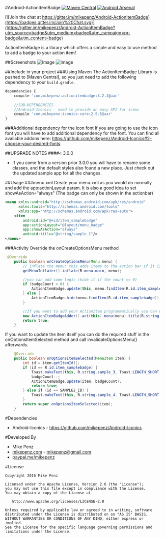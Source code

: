#Android-ActionItemBadge [![Maven Central](https://maven-badges.herokuapp.com/maven-central/com.mikepenz/actionitembadge/badge.svg?style=flat)](https://maven-badges.herokuapp.com/maven-central/com.mikepenz/actionitembadge) [![Android Arsenal](http://img.shields.io/badge/Android%20Arsenal-Android--ActionItemBadge-brightgreen.svg?style=flat)](http://android-arsenal.com/details/1/755)

[![Join the chat at https://gitter.im/mikepenz/Android-ActionItemBadge](https://badges.gitter.im/Join%20Chat.svg)](https://gitter.im/mikepenz/Android-ActionItemBadge?utm_source=badge&utm_medium=badge&utm_campaign=pr-badge&utm_content=badge)

ActionItemBadge is a library which offers a simple and easy to use method to add a badge to your action item!

##Screenshots
![Image](https://raw.githubusercontent.com/mikepenz/Android-ActionItemBadge/develop/DEV/screenshot/screenshot1_small.png)
![Image](https://raw.githubusercontent.com/mikepenz/Android-ActionItemBadge/develop/DEV/screenshot/screenshot2_small.png)

##Include in your project
###Using Maven
The ActionItemBadge Library is pushed to [Maven Central], so you just need to add the following dependency to your `build.gradle`.

```javascript
dependencies {
	compile 'com.mikepenz:actionitembadge:3.2.1@aar'
	
	//SUB-DEPENDENCIES
	//Android-Iconics - used to provide an easy API for icons 
    compile 'com.mikepenz:iconics-core:2.5.5@aar' 
}
```

###Additional dependency for the icon font
If you are going to use the icon font you will have to add additional dependency for the font. 
You can find all available addons here: https://github.com/mikepenz/Android-Iconics#2-choose-your-desired-fonts

##UPGRADE NOTES
####< 3.0.0
- If you come from a version prior 3.0.0 you will have to rename some classes, and the default styles also found a new place. Just check out the updated sample app for all the changes.

##Usage
###menu.xml
Create your menu.xml as you would do normally and add the app:actionLayout param.
It is also a good idea to set showAsAction="always" (The badge can only be shown in the actionbar)
```xml
<menu xmlns:android="http://schemas.android.com/apk/res/android"
      xmlns:tools="http://schemas.android.com/tools"
      xmlns:app="http://schemas.android.com/apk/res-auto">
    <item
        android:id="@+id/item_samplebadge"
        app:actionLayout="@layout/menu_badge"
        app:showAsAction="always"
        android:title="@string/sample_1"/>
</menu>
```
###Activity
Override the onCreateOptionsMenu method
```java
 @Override
    public boolean onCreateOptionsMenu(Menu menu) {
        // Inflate the menu; this adds items to the action bar if it is present.
        getMenuInflater().inflate(R.menu.main, menu);

	    //you can add some logic (hide it if the count == 0)
        if (badgeCount > 0) {
            ActionItemBadge.update(this, menu.findItem(R.id.item_samplebadge), FontAwesome.Icon.faw_android, ActionItemBadge.BadgeStyles.DARK_GREY, badgeCount);
        } else {
            ActionItemBadge.hide(menu.findItem(R.id.item_samplebadge));
        }

	    //If you want to add your ActionItem programmatically you can do this too. You do the following:
        new ActionItemBadgeAdder().act(this).menu(menu).title(R.string.sample_2).itemDetails(0, SAMPLE2_ID, 1).showAsAction(MenuItem.SHOW_AS_ACTION_ALWAYS).add(bigStyle, 1);
        return true;
    }
```

If you want to update the item itself you can do the required stuff in the onOptionsItemSelected method and
call invalidateOptionsMenu() afterwards.
```java
    @Override
    public boolean onOptionsItemSelected(MenuItem item) {
        int id = item.getItemId();
        if (id == R.id.item_samplebadge) {
            Toast.makeText(this, R.string.sample_3, Toast.LENGTH_SHORT).show();.LENGTH_SHORT).show();
            badgeCount--;
            ActionItemBadge.update(item, badgeCount);
            return true;
        } else if (id == SAMPLE2_ID) {
            Toast.makeText(this, R.string.sample_4, Toast.LENGTH_SHORT).show();
        }
        return super.onOptionsItemSelected(item);
    }
```

#Dependencies
* Android-Iconics - https://github.com/mikepenz/Android-Iconics


#Developed By

* Mike Penz 
 * [mikepenz.com](http://mikepenz.com) - <mikepenz@gmail.com>
 * [paypal.me/mikepenz](http://paypal.me/mikepenz)

#License

    Copyright 2016 Mike Penz

    Licensed under the Apache License, Version 2.0 (the "License");
    you may not use this file except in compliance with the License.
    You may obtain a copy of the License at

       http://www.apache.org/licenses/LICENSE-2.0

    Unless required by applicable law or agreed to in writing, software
    distributed under the License is distributed on an "AS IS" BASIS,
    WITHOUT WARRANTIES OR CONDITIONS OF ANY KIND, either express or implied.
    See the License for the specific language governing permissions and
    limitations under the License.

